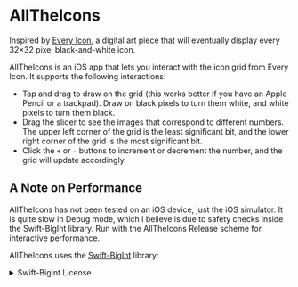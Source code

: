 # AllTheIcons

Inspired by [Every Icon](http://www.numeral.com/panels/everyicon.html), a digital art piece that will eventually display every 32×32 pixel black-and-white icon.

AllTheIcons is an iOS app that lets you interact with the icon grid from Every Icon. It supports the following interactions:

- Tap and drag to draw on the grid (this works better if you have an Apple Pencil or a trackpad). Draw on black pixels to turn them white, and white pixels to turn them black.
- Drag the slider to see the images that correspond to different numbers. The upper left corner of the grid is the least significant bit, and the lower right corner of the grid is the most significant bit.
- Click the `+` or `-` buttons to increment or decrement the number, and the grid will update accordingly.

## A Note on Performance

AllTheIcons has not been tested on an iOS device, just the iOS simulator. It is quite slow in Debug mode, which I believe is due to safety checks inside the Swift-BigInt library. Run with the AllTheIcons Release scheme for interactive performance.

AllTheIcons uses the [Swift-BigInt](https://github.com/mkrd/Swift-BigInt) library:

<details>
<summary>Swift-BigInt License</summary>

>The MIT License (MIT)

>Copyright (c) 2019 mkrd

>Permission is hereby granted, free of charge, to any person obtaining a copy of this software and associated documentation files (the "Software"), to deal in the Software without restriction, including without limitation the rights to use, copy, modify, merge, publish, distribute, sublicense, and/or sell copies of the Software, and to permit persons to whom the Software is furnished to do so, subject to the following conditions:

>The above copyright notice and this permission notice shall be included in all copies or substantial portions of the Software.

>THE SOFTWARE IS PROVIDED "AS IS", WITHOUT WARRANTY OF ANY KIND, EXPRESS OR IMPLIED, INCLUDING BUT NOT LIMITED TO THE WARRANTIES OF MERCHANTABILITY, FITNESS FOR A PARTICULAR PURPOSE AND NONINFRINGEMENT. IN NO EVENT SHALL THE AUTHORS OR COPYRIGHT HOLDERS BE LIABLE FOR ANY CLAIM, DAMAGES OR OTHER LIABILITY, WHETHER IN AN ACTION OF CONTRACT, TORT OR OTHERWISE, ARISING FROM, OUT OF OR IN CONNECTION WITH THE SOFTWARE OR THE USE OR OTHER DEALINGS IN THE SOFTWARE.
</details>